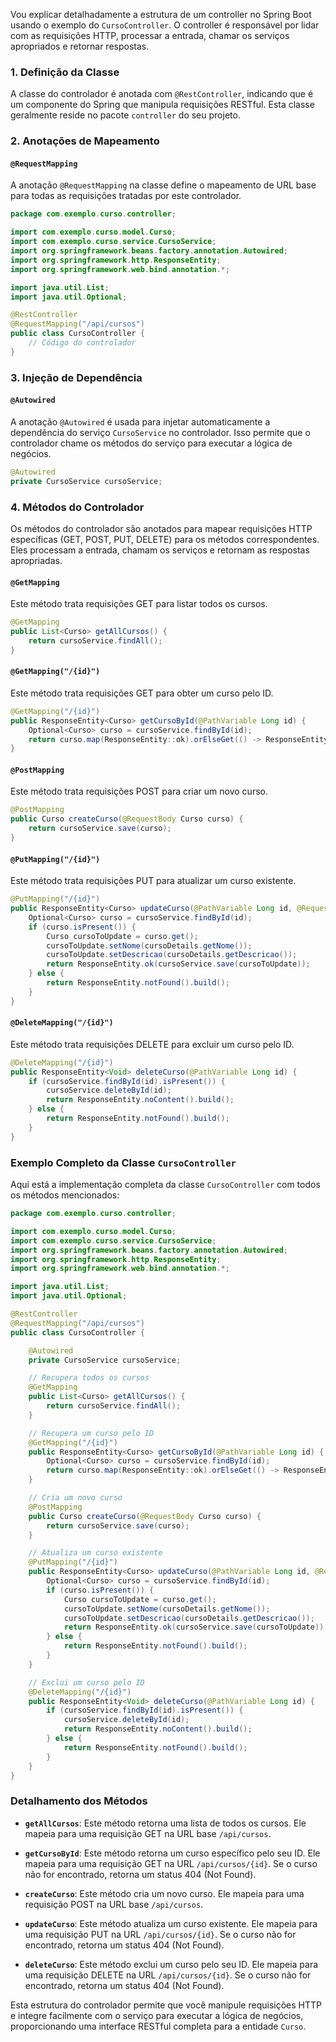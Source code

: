 Vou explicar detalhadamente a estrutura de um controller no Spring Boot usando o exemplo do `CursoController`. O controller é responsável por lidar com as requisições HTTP, processar a entrada, chamar os serviços apropriados e retornar respostas.

### 1. **Definição da Classe**

A classe do controlador é anotada com `@RestController`, indicando que é um componente do Spring que manipula requisições RESTful. Esta classe geralmente reside no pacote `controller` do seu projeto.

### 2. **Anotações de Mapeamento**

#### `@RequestMapping`
A anotação `@RequestMapping` na classe define o mapeamento de URL base para todas as requisições tratadas por este controlador.

```java
package com.exemplo.curso.controller;

import com.exemplo.curso.model.Curso;
import com.exemplo.curso.service.CursoService;
import org.springframework.beans.factory.annotation.Autowired;
import org.springframework.http.ResponseEntity;
import org.springframework.web.bind.annotation.*;

import java.util.List;
import java.util.Optional;

@RestController
@RequestMapping("/api/cursos")
public class CursoController {
    // Código do controlador
}
```

### 3. **Injeção de Dependência**

#### `@Autowired`
A anotação `@Autowired` é usada para injetar automaticamente a dependência do serviço `CursoService` no controlador. Isso permite que o controlador chame os métodos do serviço para executar a lógica de negócios.

```java
@Autowired
private CursoService cursoService;
```

### 4. **Métodos do Controlador**

Os métodos do controlador são anotados para mapear requisições HTTP específicas (GET, POST, PUT, DELETE) para os métodos correspondentes. Eles processam a entrada, chamam os serviços e retornam as respostas apropriadas.

#### `@GetMapping`

Este método trata requisições GET para listar todos os cursos.

```java
@GetMapping
public List<Curso> getAllCursos() {
    return cursoService.findAll();
}
```

#### `@GetMapping("/{id}")`

Este método trata requisições GET para obter um curso pelo ID.

```java
@GetMapping("/{id}")
public ResponseEntity<Curso> getCursoById(@PathVariable Long id) {
    Optional<Curso> curso = cursoService.findById(id);
    return curso.map(ResponseEntity::ok).orElseGet(() -> ResponseEntity.notFound().build());
}
```

#### `@PostMapping`

Este método trata requisições POST para criar um novo curso.

```java
@PostMapping
public Curso createCurso(@RequestBody Curso curso) {
    return cursoService.save(curso);
}
```

#### `@PutMapping("/{id}")`

Este método trata requisições PUT para atualizar um curso existente.

```java
@PutMapping("/{id}")
public ResponseEntity<Curso> updateCurso(@PathVariable Long id, @RequestBody Curso cursoDetails) {
    Optional<Curso> curso = cursoService.findById(id);
    if (curso.isPresent()) {
        Curso cursoToUpdate = curso.get();
        cursoToUpdate.setNome(cursoDetails.getNome());
        cursoToUpdate.setDescricao(cursoDetails.getDescricao());
        return ResponseEntity.ok(cursoService.save(cursoToUpdate));
    } else {
        return ResponseEntity.notFound().build();
    }
}
```

#### `@DeleteMapping("/{id}")`

Este método trata requisições DELETE para excluir um curso pelo ID.

```java
@DeleteMapping("/{id}")
public ResponseEntity<Void> deleteCurso(@PathVariable Long id) {
    if (cursoService.findById(id).isPresent()) {
        cursoService.deleteById(id);
        return ResponseEntity.noContent().build();
    } else {
        return ResponseEntity.notFound().build();
    }
}
```

### Exemplo Completo da Classe `CursoController`

Aqui está a implementação completa da classe `CursoController` com todos os métodos mencionados:

```java
package com.exemplo.curso.controller;

import com.exemplo.curso.model.Curso;
import com.exemplo.curso.service.CursoService;
import org.springframework.beans.factory.annotation.Autowired;
import org.springframework.http.ResponseEntity;
import org.springframework.web.bind.annotation.*;

import java.util.List;
import java.util.Optional;

@RestController
@RequestMapping("/api/cursos")
public class CursoController {

    @Autowired
    private CursoService cursoService;

    // Recupera todos os cursos
    @GetMapping
    public List<Curso> getAllCursos() {
        return cursoService.findAll();
    }

    // Recupera um curso pelo ID
    @GetMapping("/{id}")
    public ResponseEntity<Curso> getCursoById(@PathVariable Long id) {
        Optional<Curso> curso = cursoService.findById(id);
        return curso.map(ResponseEntity::ok).orElseGet(() -> ResponseEntity.notFound().build());
    }

    // Cria um novo curso
    @PostMapping
    public Curso createCurso(@RequestBody Curso curso) {
        return cursoService.save(curso);
    }

    // Atualiza um curso existente
    @PutMapping("/{id}")
    public ResponseEntity<Curso> updateCurso(@PathVariable Long id, @RequestBody Curso cursoDetails) {
        Optional<Curso> curso = cursoService.findById(id);
        if (curso.isPresent()) {
            Curso cursoToUpdate = curso.get();
            cursoToUpdate.setNome(cursoDetails.getNome());
            cursoToUpdate.setDescricao(cursoDetails.getDescricao());
            return ResponseEntity.ok(cursoService.save(cursoToUpdate));
        } else {
            return ResponseEntity.notFound().build();
        }
    }

    // Exclui um curso pelo ID
    @DeleteMapping("/{id}")
    public ResponseEntity<Void> deleteCurso(@PathVariable Long id) {
        if (cursoService.findById(id).isPresent()) {
            cursoService.deleteById(id);
            return ResponseEntity.noContent().build();
        } else {
            return ResponseEntity.notFound().build();
        }
    }
}
```

### Detalhamento dos Métodos

- **`getAllCursos`**: Este método retorna uma lista de todos os cursos. Ele mapeia para uma requisição GET na URL base `/api/cursos`.

- **`getCursoById`**: Este método retorna um curso específico pelo seu ID. Ele mapeia para uma requisição GET na URL `/api/cursos/{id}`. Se o curso não for encontrado, retorna um status 404 (Not Found).

- **`createCurso`**: Este método cria um novo curso. Ele mapeia para uma requisição POST na URL base `/api/cursos`.

- **`updateCurso`**: Este método atualiza um curso existente. Ele mapeia para uma requisição PUT na URL `/api/cursos/{id}`. Se o curso não for encontrado, retorna um status 404 (Not Found).

- **`deleteCurso`**: Este método exclui um curso pelo seu ID. Ele mapeia para uma requisição DELETE na URL `/api/cursos/{id}`. Se o curso não for encontrado, retorna um status 404 (Not Found).

Esta estrutura do controlador permite que você manipule requisições HTTP e integre facilmente com o serviço para executar a lógica de negócios, proporcionando uma interface RESTful completa para a entidade `Curso`.